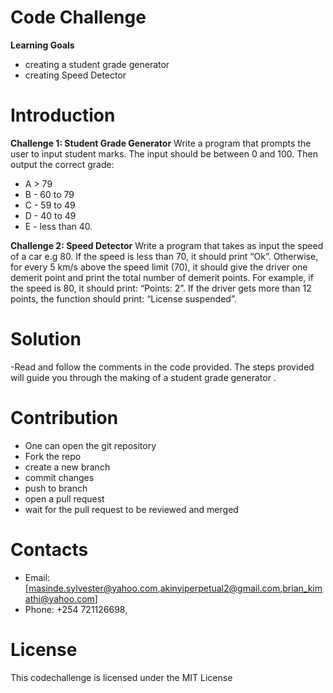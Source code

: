 # **Code Challenge**
**Learning Goals**

- creating a student grade generator
- creating Speed Detector
# **Introduction**
**Challenge 1: Student Grade Generator**
Write a program that prompts the user to input student marks. The input should be between 0 and 100. Then output the correct grade:
- A > 79
- B - 60 to 79
- C - 59 to 49
- D - 40 to 49
- E - less than 40.

**Challenge 2: Speed Detector**
Write a program that takes as input the speed of a car e.g 80. If the speed is less than 70, it should print “Ok”. Otherwise, for every 5 km/s above the speed limit (70), it should give the driver one demerit point and print the total number of demerit points.
For example, if the speed is 80, it should print: “Points: 2”. If the driver gets more than 12 points, the function should print: “License suspended”.

# **Solution**

-Read and follow the comments in the code provided. The steps provided will guide you through the making of a student grade generator .

# **Contribution**
- One can open the git repository
- Fork the repo
- create a new branch
- commit changes
- push to branch
- open a pull request
- wait for the pull request to be reviewed and merged

# **Contacts**
- Email: [masinde.sylvester@yahoo.com,akinyiperpetual2@gmail.com,brian_kimathi@yahoo.com]
- Phone: +254 721126698,
# **License**

This codechallenge is licensed under the MIT License

